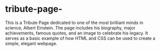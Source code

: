 # tribute-page-
This is a Tribute Page dedicated to one of the most brilliant minds in science, Albert Einstein. The page includes his biography, major achievements, famous quotes, and an image to celebrate his legacy. It serves as a basic example of how HTML and CSS can be used to create a simple, elegant webpage.
